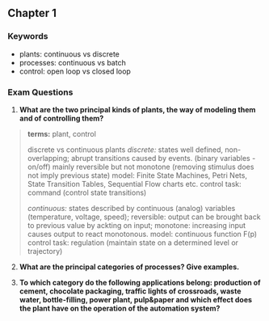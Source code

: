 ## Chapter 1


### Keywords

* plants: continuous vs discrete
* processes: continuous vs batch
* control: open loop vs closed loop

### Exam Questions

1. **What are the two principal kinds of plants, the way of modeling them and of controlling them?**

> **terms:** plant, control
>
> discrete vs continuous plants
> *discrete:* states well defined, non-overlapping; abrupt transitions caused by events. (binary variables - on/off) mainly reversible but not monotone (removing stimulus does not imply previous state)
>   model: Finite State Machines, Petri Nets, State Transition Tables, Sequential Flow charts etc.
>   control task: command (control state transitions)
>
> *continuous:* states described by continuous (analog) variables (temperature, voltage, speed); reversible: output can be brought back to previous value by ackting on input; monotone: increasing input causes output to react monotonous.
>   model: continuous function F(p)
>   control task: regulation (maintain state on a determined level or trajectory)

2. **What are the principal categories of processes? Give examples.**



3. **To which category do the following applications belong: production of cement, chocolate packaging, traffic lights of crossroads, waste water, bottle-filling, power plant, pulp&paper and which effect does the plant have on the operation of the automation system?**
